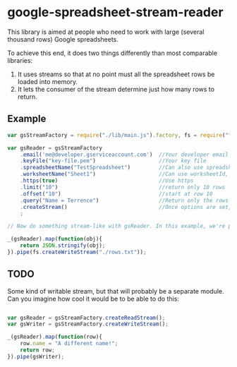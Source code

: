 google-spreadsheet-stream-reader
===============================
This library is aimed at people who need to work with large (several thousand rows) Google spreadsheets.

To achieve this end, it does two things differently than most comparable libraries:

   1. It uses streams so that at no point must all the spreadsheet rows be loaded into memory.
   2. It lets the consumer of the stream determine just how many rows to return.

Example
--------
```javascript
var gsStreamFactory = require("./lib/main.js").factory, fs = require("fs"), _ = require("highland");

var gsReader = gsStreamFactory
	.email('me@developer.gserviceaccount.com')  //Your developer email address
	.keyFile("key-file.pem")                    //Your key file
	.spreadsheetName("TestSpreadsheet")         //Can also use spreadsheetId, if you know it
	.worksheetName("Sheet1")                    //Can use worksheetId, if you know it
	.https(true)                                //Use https
	.limit("10")                                //return only 10 rows
	.offset("10")                               //start at row 10
	.query("Name = Terrence")                   //Return only the rows where the Name column is equal to Terrence
	.createStream()                             //Once options are set, creates the stream!
	;

// Now do something stream-like with gsReader. In this example, we're passing it to the Highland library to stringify each returned row, then piping to a file stream.

_(gsReader).map(function(obj){
	return JSON.stringify(obj);
}).pipe(fs.createWriteStream("./rows.txt"));

```

TODO
-----
Some kind of writable stream, but that will probably be a separate module. Can you imagine how cool it would be to be able to do this:
```javascript

var gsReader = gsStreamFactory.createReadStream();
var gsWriter = gsStreamFactory.createWriteStream();

_(gsReader).map(function(row){
    row.name = "A different name!";
    return row;
}).pipe(gsWriter);

```
